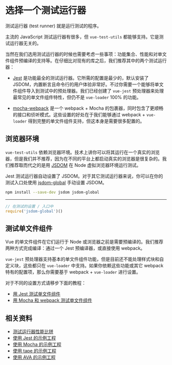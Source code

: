 # 选择一个测试运行器

测试运行器 (test runner) 就是运行测试的程序。

主流的 JavaScript 测试运行器有很多，但 `vue-test-utils` 都能够支持。它是测试运行器无关的。

当然在我们选用测试运行器的时候也需要考虑一些事项：功能集合、性能和对单文件组件预编译的支持等。在仔细比对现有的库之后，我们推荐其中的两个测试运行器：

- [Jest](https://facebook.github.io/jest/docs/en/getting-started.html#content) 是功能最全的测试运行器。它所需的配置是最少的，默认安装了 JSDOM，内置断言且命令行的用户体验非常好。不过你需要一个能够将单文件组件导入到测试中的预处理器。我们已经创建了 `vue-jest` 预处理器来处理最常见的单文件组件特性，但仍不是 `vue-loader` 100% 的功能。

- [mocha-webpack](https://github.com/zinserjan/mocha-webpack) 是一个 webpack + Mocha 的包裹器，同时包含了更顺畅的接口和侦听模式。这些设置的好处在于我们能够通过 webpack + `vue-loader` 得到完整的单文件组件支持，但这本身是需要很多配置的。

## 浏览器环境

`vue-test-utils` 依赖浏览器环境。技术上讲你可以将其运行在一个真实的浏览器，但是我们并不推荐，因为在不同的平台上都启动真实的浏览器是很复杂的。我们推荐取而代之的是用 [JSDOM](https://github.com/tmpvar/jsdom) 在 Node 虚拟浏览器环境运行测试。

Jest 测试运行器自动设置了 JSDOM。对于其它测试运行器来说，你可以在你的测试入口处使用 [jsdom-global](https://github.com/rstacruz/jsdom-global) 手动设置 JSDOM。

``` bash
npm install --save-dev jsdom jsdom-global
```
---
``` js
// 在测试的设置 / 入口中
require('jsdom-global')()
```

## 测试单文件组件

Vue 的单文件组件在它们运行于 Node 或浏览器之前是需要预编译的。我们推荐两种方式完成编译：通过一个 Jest 预编译器，或直接使用 webpack。

`vue-jest` 预处理器支持基本的单文件组件功能，但是目前还不能处理样式块和自定义块，这些都只在 `vue-loader` 中支持。如果你依赖这些功能或其它 webpack 特有的配置项，那么你需要基于 webpack + `vue-loader` 进行设置。

对于不同的设置方式请移步下面的教程：

- [用 Jest 测试单文件组件](./testing-SFCs-with-jest.md)
- [用 Mocha 和 webpack 测试单文件组件](./testing-SFCs-with-mocha-webpack.md)

## 相关资料

- [测试运行器性能比拼](https://github.com/eddyerburgh/vue-unit-test-perf-comparison)
- [使用 Jest 的示例工程](https://github.com/vuejs/vue-test-utils-jest-example)
- [使用 Mocha 的示例工程](https://github.com/vuejs/vue-test-utils-mocha-webpack-example)
- [使用 tape 的示例工程](https://github.com/eddyerburgh/vue-test-utils-tape-example)
- [使用 AVA 的示例工程](https://github.com/eddyerburgh/vue-test-utils-ava-example)
